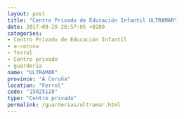 ```yaml
---
layout: post
title: "Centro Privado de Educación Infantil ULTRAMAR"
date: 2017-09-20 20:57:05 +0200
categories:
- Centro Privado de Educación Infantil
- a-coruna
- ferrol
- Centro privado
- guarderia
name: "ULTRAMAR"
province: "A Coruña"
location: "Ferrol"
code: "15025128"
type: "Centro privado"
permalink: /guarderias/ultramar.html
---
```

